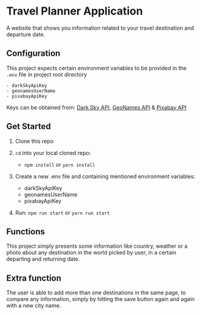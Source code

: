 # Travel Planner Application
A website that shows you information related to your travel destination and departure date.

## Configuration

This project expects certain environment variables to be provided in the `.env` file in project root directory

    - darkSkyApiKey
    - geonamesUserName
    - pixabayApiKey

Keys can be obtained from: [Dark Sky API](https://darksky.net/dev), [GeoNames API](http://www.geonames.org/export/web-services.html) & [Pixabay API](https://pixabay.com/api/docs)
 
## Get Started

1. Clone this repo
2. `cd` into your local cloned repo:

    - `npm install` or `yarn install`

3. Create a new .env file and containing mentioned environment variables:

    - darkSkyApiKey
    - geonamesUserName
    - pixabayApiKey

4. Run: `npm run start` or `yarn run start`
    
## Functions

This project simply presents some information like country, weather or a photo about any destination in the world picked by user, in a certain departing and returning date.

## Extra function

The user is able to add more than one destinations in the same page, to compare any information, simply by hitting the save button again and again with a new city name.